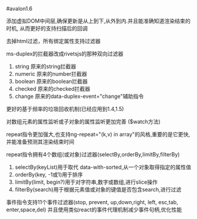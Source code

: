 #avalon1.6

添加虚拟DOM中间层,确保更新是从上到下,从外到内.并且能准确知道渲染结束的时机,
从而更好的支持扫描后的回调

去掉html过滤，所有绑定属性支持过滤器

ms-duplex的拦截器改成rivetsjs的那种双向过滤器
1. string  原来的string拦截器
2. numeric 原来的number拦截器
3. boolean 原来的boolean拦截器
4. checked 原来的checked拦截器
5. change  原来的data-duplex-event="change"辅助指令

更好的基于频率的垃圾回收机制(已经应用到1.4,1.5)

对数组元素的属性监听或子对象的属性监听更加完善 ($watch方法)

repeat指令更加强大,也支持ng-repeat="(k,v) in array"的风格,重要的是它更快,
并能准备预测其渲染结束时间

repeat指令拥有4个数组(或对象)过滤器(selectBy,orderBy,limitBy,filterBy)

1. selectBy(keyList)用于取代 data-with-sorted,从一个对象取得指定的属性值
2. orderBy(key, -1或1)用于排序
3. limitBy(limit, begin?)用于对字符串,数字或数组,进行slice操作
4. filterBy(search)用于根据元素值或对象的键值是否包含search,进行过滤

事件指令支持11个事件过滤器(stop, prevent, up,down,right, left, esc,tab, enter,space,del)
并且使用类似react的事件代理机制减少事件句柄,优化性能